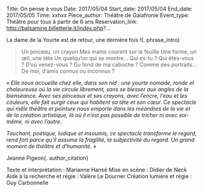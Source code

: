 Title: On pense à vous
Date: 2017/05/04
Start_date: 2017/05/04
End_date: 2017/05/05
Time: xxhxx
Piece_author: Théâtre de Galafronie
Event_type: Théâtre pour tous à partir de 6 ans
Reservation_link: http://balsamine.billetterie.it/index.php?...


La dame de la Yourte est de retour, une dernière fois !{. phrase_intro}

> Un pinceau, un crayon
> Mes mains courent sur la feuille
> Une forme, un œil, une tête
> Un quelqu’un qui se montre…
> Qui es-tu ?
> Qui êtes-vous ?
> D’où venez-vous ?
> Du fond de ma caboche ?
> Comme des portraits…
> De moi, d’amis connus ou inconnus ?

« *Elle nous accueille chez elle, dans son nid : une yourte nomade, ronde et chaleureuse où la vie circule librement, sans se blesser aux angles de la bienséance.
Avec ses pinceaux et ses crayons, avec l’encre, l’eau et les couleurs, elle fait surgir ceux qui habitent sa tête et son cœur. Ce spectacle qui mêle théâtre et peinture nous emporte dans les méandres de la vie et de la création artistique, là où il n’est pas possible de tricher ni avec soi-même, ni avec l’autre.*

*Touchant, poétique, ludique et insoumis, ce spectacle transforme le regard, rend fort parce qu’il assume la fragilité, la subjectivité du regard.
Un grand moment de théâtre et d’humanité.* »

Jeanne Pigeon{. author_citation}

Texte et interprétation
:   Marianne Hansé
Mise en scène
:   Didier de Neck
Aide à la recherche et régie
:   Valère Le Dourner
Création lumière et régie
:   Guy Carbonnelle
